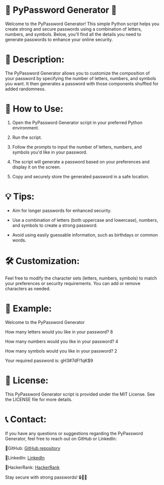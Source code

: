 
# 🔐 PyPassword Generator  🔐

Welcome to the PyPassword Generator! This simple Python script helps you create strong and secure passwords using a combination of letters, numbers, and symbols. Below, you'll find all the details you need to generate passwords to enhance your online security.

# 📜 Description:

The PyPassword Generator allows you to customize the composition of your password by specifying the number of letters, numbers, and symbols you want. It then generates a password with those components shuffled for added randomness.

# 🚀 How to Use:

1. Open the PyPassword Generator script in your preferred Python environment.

2. Run the script.

3. Follow the prompts to input the number of letters, numbers, and symbols you'd like in your password.

4. The script will generate a password based on your preferences and display it on the screen.

5. Copy and securely store the generated password in a safe location.

# 💡 Tips:

- Aim for longer passwords for enhanced security.

- Use a combination of letters (both uppercase and lowercase), numbers, and symbols to create a strong password.

- Avoid using easily guessable information, such as birthdays or common words.

# 🛠️ Customization:

Feel free to modify the character sets (letters, numbers, symbols) to match your preferences or security requirements. You can add or remove characters as needed.

# 🧩 Example:

Welcome to the PyPassword Generator

How many letters would you like in your password? 8

How many numbers would you like in your password? 4

How many symbols would you like in your password? 2

Your required password is: gH3#7dF!1qK$9

# 📄 License:

This PyPassword Generator script is provided under the MIT License. See the LICENSE file for more details.

# 📞 Contact:

If you have any questions or suggestions regarding the PyPassword Generator, feel free to reach out on GitHub or LinkedIn:

🔗GitHub: [GitHub repository](https://github.com/Maham-j)

🔗LinkedIn:  [LinkedIn](https://www.linkedin.com/in/maham-jamil-268584267)

🔗HackerRank: [HackerRank ](https://www.hackerrank.com/maham_jamil)

Stay secure with strong passwords! 🔒🔐🚀
